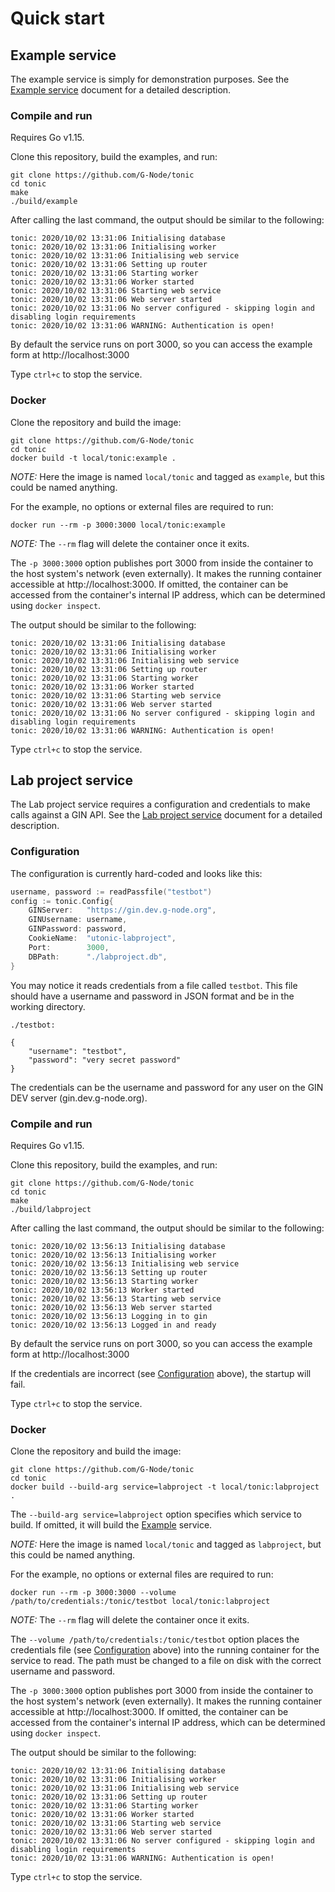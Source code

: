 # Quick start

## Example service

The example service is simply for demonstration purposes. See the [Example service](./example.md) document for a detailed description.

### Compile and run

Requires Go v1.15.

Clone this repository, build the examples, and run:
```
git clone https://github.com/G-Node/tonic
cd tonic
make
./build/example
```

After calling the last command, the output should be similar to the following:
```
tonic: 2020/10/02 13:31:06 Initialising database
tonic: 2020/10/02 13:31:06 Initialising worker
tonic: 2020/10/02 13:31:06 Initialising web service
tonic: 2020/10/02 13:31:06 Setting up router
tonic: 2020/10/02 13:31:06 Starting worker
tonic: 2020/10/02 13:31:06 Worker started
tonic: 2020/10/02 13:31:06 Starting web service
tonic: 2020/10/02 13:31:06 Web server started
tonic: 2020/10/02 13:31:06 No server configured - skipping login and disabling login requirements
tonic: 2020/10/02 13:31:06 WARNING: Authentication is open!
```

By default the service runs on port 3000, so you can access the example form at http://localhost:3000

Type `ctrl+c` to stop the service.

### Docker

Clone the repository and build the image:
```
git clone https://github.com/G-Node/tonic
cd tonic
docker build -t local/tonic:example .
```

*NOTE:* Here the image is named `local/tonic` and tagged as `example`, but this could be named anything.

For the example, no options or external files are required to run:
```
docker run --rm -p 3000:3000 local/tonic:example
```
*NOTE:* The `--rm` flag will delete the container once it exits.

The `-p 3000:3000` option publishes port 3000 from inside the container to the host system's network (even externally). It makes the running container accessible at http://localhost:3000. If omitted, the container can be accessed from the container's internal IP address, which can be determined using `docker inspect`.

The output should be similar to the following:
```
tonic: 2020/10/02 13:31:06 Initialising database
tonic: 2020/10/02 13:31:06 Initialising worker
tonic: 2020/10/02 13:31:06 Initialising web service
tonic: 2020/10/02 13:31:06 Setting up router
tonic: 2020/10/02 13:31:06 Starting worker
tonic: 2020/10/02 13:31:06 Worker started
tonic: 2020/10/02 13:31:06 Starting web service
tonic: 2020/10/02 13:31:06 Web server started
tonic: 2020/10/02 13:31:06 No server configured - skipping login and disabling login requirements
tonic: 2020/10/02 13:31:06 WARNING: Authentication is open!
```

Type `ctrl+c` to stop the service.


## Lab project service

The Lab project service requires a configuration and credentials to make calls against a GIN API. See the [Lab project service](./labproject.md) document for a detailed description.

### Configuration

The configuration is currently hard-coded and looks like this:
```go
username, password := readPassfile("testbot")
config := tonic.Config{
    GINServer:   "https://gin.dev.g-node.org",
    GINUsername: username,
    GINPassword: password,
    CookieName:  "utonic-labproject",
    Port:        3000,
    DBPath:      "./labproject.db",
}
```

You may notice it reads credentials from a file called `testbot`. This file should have a username and password in JSON format and be in the working directory.

`./testbot:`
```
{
    "username": "testbot",
    "password": "very secret password"
}
```

The credentials can be the username and password for any user on the GIN DEV server (gin.dev.g-node.org).

### Compile and run

Requires Go v1.15.

Clone this repository, build the examples, and run:
```
git clone https://github.com/G-Node/tonic
cd tonic
make
./build/labproject
```

After calling the last command, the output should be similar to the following:
```
tonic: 2020/10/02 13:56:13 Initialising database
tonic: 2020/10/02 13:56:13 Initialising worker
tonic: 2020/10/02 13:56:13 Initialising web service
tonic: 2020/10/02 13:56:13 Setting up router
tonic: 2020/10/02 13:56:13 Starting worker
tonic: 2020/10/02 13:56:13 Worker started
tonic: 2020/10/02 13:56:13 Starting web service
tonic: 2020/10/02 13:56:13 Web server started
tonic: 2020/10/02 13:56:13 Logging in to gin
tonic: 2020/10/02 13:56:13 Logged in and ready
```

By default the service runs on port 3000, so you can access the example form at http://localhost:3000

If the credentials are incorrect (see [Configuration](#configuration) above), the startup will fail.

Type `ctrl+c` to stop the service.

### Docker

Clone the repository and build the image:
```
git clone https://github.com/G-Node/tonic
cd tonic
docker build --build-arg service=labproject -t local/tonic:labproject .
```

The `--build-arg service=labproject` option specifies which service to build. If omitted, it will build the [Example](#example) service.

*NOTE:* Here the image is named `local/tonic` and tagged as `labproject`, but this could be named anything.

For the example, no options or external files are required to run:
```
docker run --rm -p 3000:3000 --volume /path/to/credentials:/tonic/testbot local/tonic:labproject
```

*NOTE:* The `--rm` flag will delete the container once it exits.

The `--volume /path/to/credentials:/tonic/testbot` option places the credentials file (see [Configuration](#configuration) above) into the running container for the service to read. The path must be changed to a file on disk with the correct username and password.

The `-p 3000:3000` option publishes port 3000 from inside the container to the host system's network (even externally). It makes the running container accessible at http://localhost:3000. If omitted, the container can be accessed from the container's internal IP address, which can be determined using `docker inspect`.

The output should be similar to the following:
```
tonic: 2020/10/02 13:31:06 Initialising database
tonic: 2020/10/02 13:31:06 Initialising worker
tonic: 2020/10/02 13:31:06 Initialising web service
tonic: 2020/10/02 13:31:06 Setting up router
tonic: 2020/10/02 13:31:06 Starting worker
tonic: 2020/10/02 13:31:06 Worker started
tonic: 2020/10/02 13:31:06 Starting web service
tonic: 2020/10/02 13:31:06 Web server started
tonic: 2020/10/02 13:31:06 No server configured - skipping login and disabling login requirements
tonic: 2020/10/02 13:31:06 WARNING: Authentication is open!
```

Type `ctrl+c` to stop the service.
